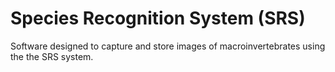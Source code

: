 # Species Recognition System (SRS)

Software designed to capture and store images of macroinvertebrates using the the SRS system.
